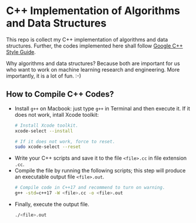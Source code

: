 # C++ Implementation of Algorithms and Data Structures

This repo is collect my C++ implementation of algorithms and data structures. Further, the codes implemented here shall follow [Google C++ Style Guide](https://google.github.io/styleguide/cppguide.html).

Why algorithms and data structures? Because both are important for us who want to work on machine learning research and engineering. More importantly, it is a lot of fun. :-)

## How to Compile C++ Codes?
- Install `g++` on Macbook: just type `g++` in Terminal and then execute it. If it does not work, intall Xcode toolkit:
  ```bash
  # Install Xcode toolkit.
  xcode-select --install

  # If it does not work, force to reset.
  sudo xcode-select --reset
  ```
- Write your C++ scripts and save it to the file `<file>.cc` in file extension `.cc`.
- Compile the file by running the following scripts; this step will produce an executable output file `<file>.out`.
  ```bash
  # Compile code in C++17 and recommend to turn on warning.
  g++ -std=c++17 -W <file>.cc -o <file>.out
  ```
- Finally, execute the output file.
  ```bash
  ./<file>.out
  ```
